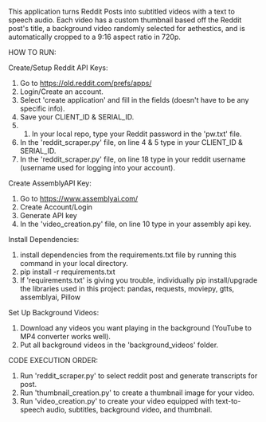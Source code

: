 This application turns Reddit Posts into subtitled videos with a text to speech audio. Each video has a custom thumbnail based off the Reddit post's title, a background video randomly selected for aethestics, and is automatically cropped to a 9:16 aspect ratio in 720p.


HOW TO RUN:

Create/Setup Reddit API Keys:
1. Go to https://old.reddit.com/prefs/apps/
2. Login/Create an account.
3. Select 'create application' and fill in the fields (doesn't have to be any specific info).
4. Save your CLIENT_ID & SERIAL_ID.
5. 1. In your local repo, type your Reddit password in the 'pw.txt' file.
6. In the 'reddit_scraper.py' file, on line 4 & 5 type in your CLIENT_ID & SERIAL_ID.
7. In the 'reddit_scraper.py' file, on line 18 type in your reddit username (username used for logging into your account).

Create AssemblyAPI Key:
1. Go to https://www.assemblyai.com/
2. Create Account/Login
3. Generate API key
4. In the 'video_creation.py' file, on line 10 type in your assembly api key.

Install Dependencies:
1. install dependencies from the requirements.txt file by running this command in your local directory.
2. pip install -r requirements.txt
3. If 'requirements.txt' is giving you trouble, individually pip install/upgrade the libraries used in this project:
pandas,
requests,
moviepy,
gtts,
assemblyai,
Pillow


Set Up Background Videos:
1. Download any videos you want playing in the background (YouTube to MP4 converter works well).
2. Put all background videos in the 'background_videos' folder.

CODE EXECUTION ORDER:
1. Run 'reddit_scraper.py' to select reddit post and generate transcripts for post.
2. Run 'thumbnail_creation.py' to create a thumbnail image for your video.
3. Run 'video_creation.py' to create your video equipped with text-to-speech audio, subtitles, background video, and thumbnail.
